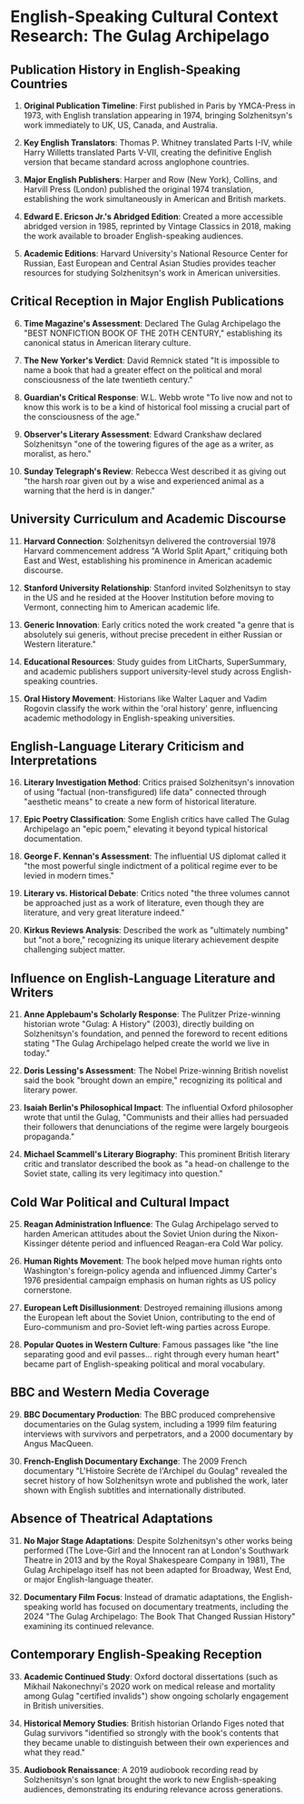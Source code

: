 # English-Speaking Cultural Context Research: The Gulag Archipelago

## Publication History in English-Speaking Countries

1. **Original Publication Timeline**: First published in Paris by YMCA-Press in 1973, with English translation appearing in 1974, bringing Solzhenitsyn's work immediately to UK, US, Canada, and Australia.

2. **Key English Translators**: Thomas P. Whitney translated Parts I-IV, while Harry Willetts translated Parts V-VII, creating the definitive English version that became standard across anglophone countries.

3. **Major English Publishers**: Harper and Row (New York), Collins, and Harvill Press (London) published the original 1974 translation, establishing the work simultaneously in American and British markets.

4. **Edward E. Ericson Jr.'s Abridged Edition**: Created a more accessible abridged version in 1985, reprinted by Vintage Classics in 2018, making the work available to broader English-speaking audiences.

5. **Academic Editions**: Harvard University's National Resource Center for Russian, East European and Central Asian Studies provides teacher resources for studying Solzhenitsyn's work in American universities.

## Critical Reception in Major English Publications

6. **Time Magazine's Assessment**: Declared The Gulag Archipelago the "BEST NONFICTION BOOK OF THE 20TH CENTURY," establishing its canonical status in American literary culture.

7. **The New Yorker's Verdict**: David Remnick stated "It is impossible to name a book that had a greater effect on the political and moral consciousness of the late twentieth century."

8. **Guardian's Critical Response**: W.L. Webb wrote "To live now and not to know this work is to be a kind of historical fool missing a crucial part of the consciousness of the age."

9. **Observer's Literary Assessment**: Edward Crankshaw declared Solzhenitsyn "one of the towering figures of the age as a writer, as moralist, as hero."

10. **Sunday Telegraph's Review**: Rebecca West described it as giving out "the harsh roar given out by a wise and experienced animal as a warning that the herd is in danger."

## University Curriculum and Academic Discourse

11. **Harvard Connection**: Solzhenitsyn delivered the controversial 1978 Harvard commencement address "A World Split Apart," critiquing both East and West, establishing his prominence in American academic discourse.

12. **Stanford University Relationship**: Stanford invited Solzhenitsyn to stay in the US and he resided at the Hoover Institution before moving to Vermont, connecting him to American academic life.

13. **Generic Innovation**: Early critics noted the work created "a genre that is absolutely sui generis, without precise precedent in either Russian or Western literature."

14. **Educational Resources**: Study guides from LitCharts, SuperSummary, and academic publishers support university-level study across English-speaking countries.

15. **Oral History Movement**: Historians like Walter Laquer and Vadim Rogovin classify the work within the 'oral history' genre, influencing academic methodology in English-speaking universities.

## English-Language Literary Criticism and Interpretations

16. **Literary Investigation Method**: Critics praised Solzhenitsyn's innovation of using "factual (non-transfigured) life data" connected through "aesthetic means" to create a new form of historical literature.

17. **Epic Poetry Classification**: Some English critics have called The Gulag Archipelago an "epic poem," elevating it beyond typical historical documentation.

18. **George F. Kennan's Assessment**: The influential US diplomat called it "the most powerful single indictment of a political regime ever to be levied in modern times."

19. **Literary vs. Historical Debate**: Critics noted "the three volumes cannot be approached just as a work of literature, even though they are literature, and very great literature indeed."

20. **Kirkus Reviews Analysis**: Described the work as "ultimately numbing" but "not a bore," recognizing its unique literary achievement despite challenging subject matter.

## Influence on English-Language Literature and Writers

21. **Anne Applebaum's Scholarly Response**: The Pulitzer Prize-winning historian wrote "Gulag: A History" (2003), directly building on Solzhenitsyn's foundation, and penned the foreword to recent editions stating "The Gulag Archipelago helped create the world we live in today."

22. **Doris Lessing's Assessment**: The Nobel Prize-winning British novelist said the book "brought down an empire," recognizing its political and literary power.

23. **Isaiah Berlin's Philosophical Impact**: The influential Oxford philosopher wrote that until the Gulag, "Communists and their allies had persuaded their followers that denunciations of the regime were largely bourgeois propaganda."

24. **Michael Scammell's Literary Biography**: This prominent British literary critic and translator described the book as "a head-on challenge to the Soviet state, calling its very legitimacy into question."

## Cold War Political and Cultural Impact

25. **Reagan Administration Influence**: The Gulag Archipelago served to harden American attitudes about the Soviet Union during the Nixon-Kissinger détente period and influenced Reagan-era Cold War policy.

26. **Human Rights Movement**: The book helped move human rights onto Washington's foreign-policy agenda and influenced Jimmy Carter's 1976 presidential campaign emphasis on human rights as US policy cornerstone.

27. **European Left Disillusionment**: Destroyed remaining illusions among the European left about the Soviet Union, contributing to the end of Euro-communism and pro-Soviet left-wing parties across Europe.

28. **Popular Quotes in Western Culture**: Famous passages like "the line separating good and evil passes... right through every human heart" became part of English-speaking political and moral vocabulary.

## BBC and Western Media Coverage

29. **BBC Documentary Production**: The BBC produced comprehensive documentaries on the Gulag system, including a 1999 film featuring interviews with survivors and perpetrators, and a 2000 documentary by Angus MacQueen.

30. **French-English Documentary Exchange**: The 2009 French documentary "L'Histoire Secrète de l'Archipel du Goulag" revealed the secret history of how Solzhenitsyn wrote and published the work, later shown with English subtitles and internationally distributed.

## Absence of Theatrical Adaptations

31. **No Major Stage Adaptations**: Despite Solzhenitsyn's other works being performed (The Love-Girl and the Innocent ran at London's Southwark Theatre in 2013 and by the Royal Shakespeare Company in 1981), The Gulag Archipelago itself has not been adapted for Broadway, West End, or major English-language theater.

32. **Documentary Film Focus**: Instead of dramatic adaptations, the English-speaking world has focused on documentary treatments, including the 2024 "The Gulag Archipelago: The Book That Changed Russian History" examining its continued relevance.

## Contemporary English-Speaking Reception

33. **Academic Continued Study**: Oxford doctoral dissertations (such as Mikhail Nakonechnyi's 2020 work on medical release and mortality among Gulag "certified invalids") show ongoing scholarly engagement in British universities.

34. **Historical Memory Studies**: British historian Orlando Figes noted that Gulag survivors "identified so strongly with the book's contents that they became unable to distinguish between their own experiences and what they read."

35. **Audiobook Renaissance**: A 2019 audiobook recording read by Solzhenitsyn's son Ignat brought the work to new English-speaking audiences, demonstrating its enduring relevance across generations.